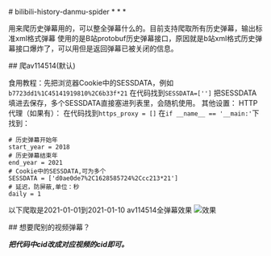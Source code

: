 
# bilibili-history-danmu-spider 
* * * 

用来爬历史弹幕用的，可以整全弹幕什么的。目前支持爬取所有历史弹幕，输出标准xml格式弹幕 
使用的是B站protobuf历史弹幕接口，原因就是b站xml格式历史弹幕接口爆炸了，可以用但是返回弹幕已被关闭的信息。

## 爬av114514(默认) 

食用教程：先把浏览器Cookie中的SESSDATA，例如
`b7723dd1%1C45141919810%2C6b33f*21`
在代码找到`SESSDATA=['']`
把SESSDATA填进去保存，多个SESSDATA直接塞进列表里，会随机使用。
其他设置：
HTTP代理（如果有）：
在代码找到`https_proxy = []`
在`if __name__ == '__main:'`下找到： 

```
# 历史弹幕开始年
start_year = 2018
# 历史弹幕结束年
end_year = 2021
# Cookie中的SESSDATA,可为多个
SESSDATA = ['d0ae0de7%2C1628585724%2Ccc213*21']
# 延迟，防屏蔽,单位：秒
daily = 1
``` 

以下爬取是2021-01-01到2021-01-10 av114514全弹幕效果
![效果](https://s3.ax1x.com/2021/02/11/yBLTn1.png)  


## 想要爬别的视频弹幕？ 

***把代码中cid改成对应视频的cid即可。***

